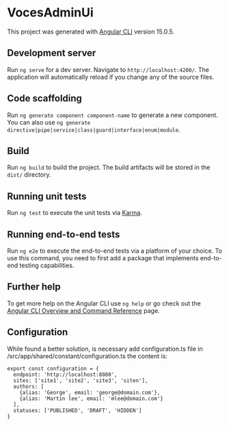 # VocesAdminUi

This project was generated with [Angular CLI](https://github.com/angular/angular-cli) version 15.0.5.

## Development server

Run `ng serve` for a dev server. Navigate to `http://localhost:4200/`. The application will automatically reload if you change any of the source files.

## Code scaffolding

Run `ng generate component component-name` to generate a new component. You can also use `ng generate directive|pipe|service|class|guard|interface|enum|module`.

## Build

Run `ng build` to build the project. The build artifacts will be stored in the `dist/` directory.

## Running unit tests

Run `ng test` to execute the unit tests via [Karma](https://karma-runner.github.io).

## Running end-to-end tests

Run `ng e2e` to execute the end-to-end tests via a platform of your choice. To use this command, you need to first add a package that implements end-to-end testing capabilities.

## Further help

To get more help on the Angular CLI use `ng help` or go check out the [Angular CLI Overview and Command Reference](https://angular.io/cli) page.

## Configuration

While found a better solution, is necessary add configuration.ts file in /src/app/shared/constant/configuration.ts
the content is:
```
export const configuration = {
  endpoint: 'http://localhost:8080',
  sites: ['site1', 'site2', 'site3', 'siten'],
  authors: [
    {alias: 'George', email: 'george@domain.com'},
    {alias: 'Martin lee', email: 'mlee@domain.com'}
  ],
  statuses: ['PUBLISHED', 'DRAFT', 'HIDDEN']
}
```
